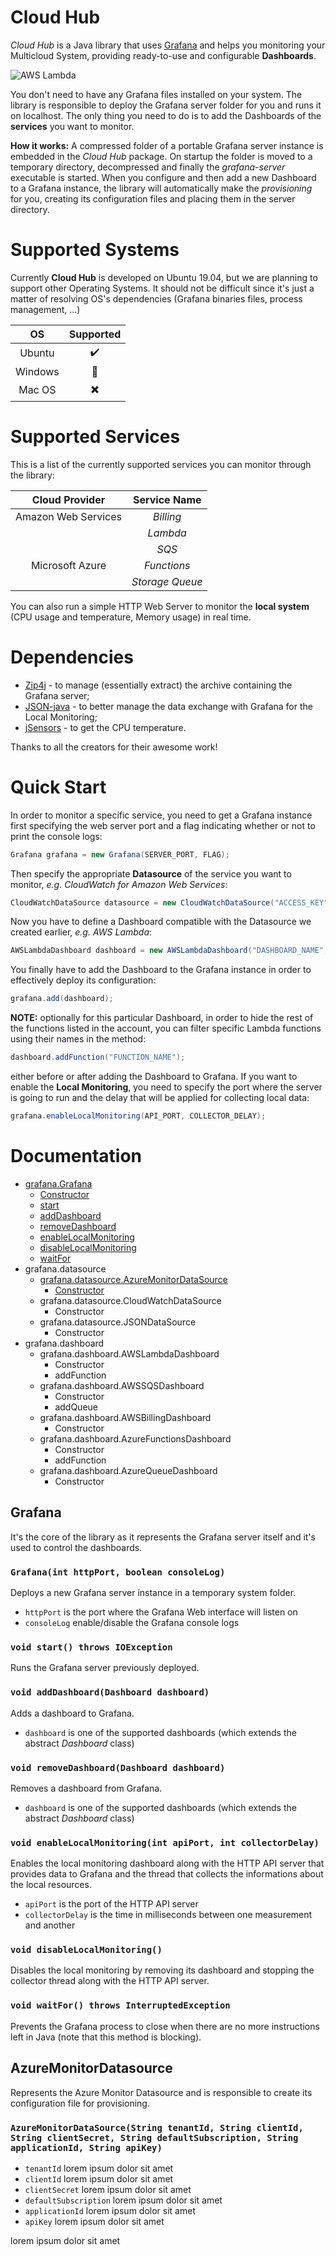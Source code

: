
# Cloud Hub
*Cloud Hub* is a Java library that uses [Grafana](https://grafana.com/ "Grafana") and helps you monitoring your Multicloud System, providing ready-to-use and configurable **Dashboards**.

![AWS Lambda](https://i.imgur.com/l4QlKYj.jpg)

You don't need to have any Grafana files installed on your system. The library is responsible to deploy the Grafana server folder for you and runs it on localhost. The only thing you need to do is to add the Dashboards of the **services** you want to monitor. 

**How it works:**  A compressed folder of a portable Grafana server instance is embedded in the *Cloud Hub* package. On startup the folder is moved to a temporary directory, decompressed and finally the *grafana-server* executable is started. When you configure and then add a new Dashboard to a Grafana instance, the library will automatically make the *provisioning* for you, creating its configuration files and placing them in the server directory.

# Supported Systems
Currently  **Cloud Hub** is developed on Ubuntu 19.04, but we are planning to support other Operating Systems. It should not be difficult since it's just a matter of resolving OS's dependencies (Grafana binaries files, process management, ...)

| OS | Supported |
| :------------: | :------------: |
| Ubuntu | :heavy_check_mark:  |
|  Windows | :hammer: |
| Mac OS | :heavy_multiplication_x: |

# Supported Services
This is a list of the currently supported services you can monitor through the library:

| Cloud Provider | Service Name |
| :------------: | :------------: |
| Amazon Web Services | *Billing* |
|   | *Lambda* |
|   | *SQS* |
| Microsoft Azure | *Functions* |
|   | *Storage Queue* |

You can also run a simple HTTP Web Server to monitor the **local system** (CPU usage and temperature, Memory usage) in real time.
# Dependencies

 - [Zip4j](https://github.com/srikanth-lingala/zip4j) - to manage (essentially extract) the archive containing the Grafana server;
 - [JSON-java](https://github.com/stleary/JSON-java) - to better manage the data exchange with Grafana for the Local Monitoring;
 - [jSensors](https://github.com/profesorfalken/jSensors) - to get the CPU temperature.

Thanks to all the creators for their awesome work!

# Quick Start
In order to monitor a specific service, you need to get a Grafana instance first specifying the web server port and a flag indicating whether or not to print the console logs:
```java
Grafana grafana = new Grafana(SERVER_PORT, FLAG);
```
Then specify the appropriate **Datasource** of the service you want to monitor, *e.g. CloudWatch for Amazon Web Services*:
```java
CloudWatchDataSource datasource = new CloudWatchDataSource("ACCESS_KEY", "SECRET_KEY", "DEFAULT_REGION");
```
Now you have to define a Dashboard compatible with the Datasource we created earlier, *e.g. AWS Lambda*:
```java
AWSLambdaDashboard dashboard = new AWSLambdaDashboard("DASHBOARD_NAME", datasource);
```
You finally have to add the Dashboard to the Grafana instance in order to effectively deploy its configuration:
```java
grafana.add(dashboard);
```
**NOTE:** optionally for this particular Dashboard, in order to hide the rest of the functions listed in the account, you can filter specific Lambda functions using their names in the method:
```java
dashboard.addFunction("FUNCTION_NAME");
```
either before or after adding the Dashboard to Grafana.
If you want to enable the **Local Monitoring**, you need to specify the port where the server is going to run and the delay that will be applied for collecting local data:
```java
grafana.enableLocalMonitoring(API_PORT, COLLECTOR_DELAY);
```

# Documentation

 - [grafana.Grafana](#Grafana)
	 - [Constructor](#GrafanaCostructor)
	 - [start](#GrafanaStart)
	 - [addDashboard](#GrafanaAddDashboard)
	 - [removeDashboard](#GrafanaRemoveDashboard)
	 - [enableLocalMonitoring](#GrafanaEnableLocalMonitoring)
	 - [disableLocalMonitoring](#GrafanaDisableLocalMonitoring)
	 - [waitFor](#GrafanaWaitFor)
- grafana.datasource
	- [grafana.datasource.AzureMonitorDataSource](#AzureMonitor)
		- [Constructor](#AzureMonitorConstructor)
	- grafana.datasource.CloudWatchDataSource
		- Constructor
	- grafana.datasource.JSONDataSource
		- Constructor
- grafana.dashboard
	- grafana.dashboard.AWSLambdaDashboard
		- Constructor
		- addFunction
	-  grafana.dashboard.AWSSQSDashboard
		- Constructor
		- addQueue
	- grafana.dashboard.AWSBillingDashboard
		- Constructor
	- grafana.dashboard.AzureFunctionsDashboard
		- Constructor
		- addFunction
	- grafana.dashboard.AzureQueueDashboard
		- Constructor

<a name ="Grafana"></a>
## Grafana
It's the core of the library as it represents the Grafana server itself and it's used to control the dashboards.

<a name="GrafanaCostructor"></a>
### `Grafana(int httpPort, boolean consoleLog)`
Deploys a new Grafana server instance in a temporary system folder.
 - `httpPort` is the port where the Grafana Web interface will listen on
 - `consoleLog` enable/disable the Grafana console logs

<a name="GrafanaStart"></a>
### `void start() throws IOException`
Runs the Grafana server previously deployed. 

<a name="GrafanaAddDashboard"></a>
### `void addDashboard(Dashboard dashboard)`
Adds a dashboard to Grafana.
 - `dashboard` is one of the supported dashboards (which extends the abstract *Dashboard* class)

<a name="GrafanaRemoveDashboard"></a>
### `void removeDashboard(Dashboard dashboard)`
Removes a dashboard from Grafana.
 - `dashboard` is one of the supported dashboards (which extends the abstract *Dashboard* class)

<a name="GrafanaEnableLocalMonitoring"></a>
### `void enableLocalMonitoring(int apiPort, int collectorDelay)`
Enables the local monitoring dashboard along with the HTTP API server that provides data to Grafana and the thread that collects the informations about the local resources.
 - `apiPort` is the port of the HTTP API server
 - `collectorDelay` is the time in milliseconds between one measurement and another

<a name="GrafanaDisableLocalMonitoring"></a>
 ### `void disableLocalMonitoring()`
Disables the local monitoring by removing its dashboard and stopping the collector thread along with the HTTP API server.

<a name="GrafanaWaitFor"></a>
 ### `void waitFor() throws InterruptedException`
Prevents the Grafana process to close when there are no more instructions left in Java (note that this method is blocking).

<a name="AzureMonitor"></a>
## AzureMonitorDatasource
Represents the Azure Monitor Datasource and is responsible to create its configuration file for provisioning.

<a name="AzureMonitorConstructor"></a>
### `AzureMonitorDataSource(String tenantId, String clientId, String clientSecret, String defaultSubscription, String applicationId, String apiKey)`
 - `tenantId` lorem ipsum dolor sit amet
 - `clientId` lorem ipsum dolor sit amet
 - `clientSecret` lorem ipsum dolor sit amet
 - `defaultSubscription` lorem ipsum dolor sit amet
 - `applicationId` lorem ipsum dolor sit amet
 - `apiKey` lorem ipsum dolor sit amet

lorem ipsum dolor sit amet

